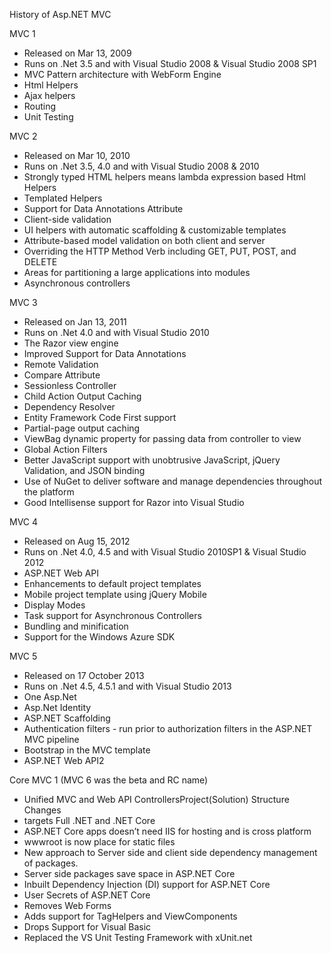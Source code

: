 History of Asp.NET MVC

MVC 1
*	Released on Mar 13, 2009
*	Runs on .Net 3.5 and with Visual Studio 2008 & Visual Studio 2008 SP1
*	MVC Pattern architecture with WebForm Engine
*	Html Helpers
*	Ajax helpers
*	Routing
*	Unit Testing

MVC 2
*	Released on Mar 10, 2010
*	Runs on .Net 3.5, 4.0 and with Visual Studio 2008 & 2010
*	Strongly typed HTML helpers means lambda expression based Html Helpers
*	Templated Helpers
*	Support for Data Annotations Attribute
*	Client-side validation
*	UI helpers with automatic scaffolding & customizable templates
*	Attribute-based model validation on both client and server
*	Overriding the HTTP Method Verb including GET, PUT, POST, and DELETE
*	Areas for partitioning a large applications into modules
*	Asynchronous controllers

MVC 3
*	Released on Jan 13, 2011
*	Runs on .Net 4.0 and with Visual Studio 2010
*	The Razor view engine
*	Improved Support for Data Annotations
*	Remote Validation
*	Compare Attribute
*	Sessionless Controller
*	Child Action Output Caching
*	Dependency Resolver
*	Entity Framework Code First support
*	Partial-page output caching
*	ViewBag dynamic property for passing data from controller to view
*	Global Action Filters
*	Better JavaScript support with unobtrusive JavaScript, jQuery Validation, and JSON binding
*	Use of NuGet to deliver software and manage dependencies throughout the platform
*	Good Intellisense support for Razor into Visual Studio

MVC 4
*	Released on Aug 15, 2012
*	Runs on .Net 4.0, 4.5 and with Visual Studio 2010SP1 & Visual Studio 2012
*	ASP.NET Web API
*	Enhancements to default project templates
*	Mobile project template using jQuery Mobile
*	Display Modes
*	Task support for Asynchronous Controllers
*	Bundling and minification
*	Support for the Windows Azure SDK

MVC 5
*	Released on 17 October 2013
*	Runs on .Net 4.5, 4.5.1 and with Visual Studio 2013
*	One Asp.Net
*	Asp.Net Identity
*	ASP.NET Scaffolding
*	Authentication filters - run prior to authorization filters in the ASP.NET MVC pipeline
*	Bootstrap in the MVC template
*	ASP.NET Web API2

Core MVC 1 (MVC 6 was the beta and RC name)
*	Unified MVC and Web API ControllersProject(Solution) Structure Changes
*	targets Full .NET  and .NET Core
*	ASP.NET Core apps  doesn’t need IIS for hosting and is cross platform
*	wwwroot is now place for static files
*	New approach to Server side and client side dependency management of packages.
*	Server side packages save space in ASP.NET Core
*	Inbuilt Dependency Injection (DI) support for ASP.NET Core
*	User Secrets of ASP.NET Core
*	Removes Web Forms
*	Adds support for TagHelpers and ViewComponents
*	Drops Support for Visual Basic
*	Replaced the VS Unit Testing Framework with xUnit.net
